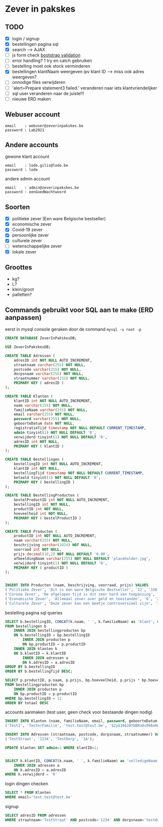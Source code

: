 # Zever in pakskes

## TODO

- [x] login / signup
- [x] bestellingen pagina sql
- [x] search --> AJAX
- [ ] js form check [bootstrap validation](https://getbootstrap.com/docs/5.0/forms/validation/)
- [ ] error handling? 1 try en catch gebruiken
- [ ] bestelling moet ook stock verminderen
- [x] bestellingen klantNaam weergeven ipv klant ID --> miss ook adres weergeven?
- [ ] onnodige files verwijderen
- [ ] 'alert=Prepare statement3 failed.' veranderen naar iets klantvriendelijker
- [ ] sql user veranderen naar de juiste!!!
- [ ] nieuwe ERD maken

## Webuser account

```
email    : webuser@zeverinpakskes.be
password : Lab2021
```

## Andere accounts

gewone klant account
```
email    : lode.gilis@lode.be
password : lode
```

andere admin account
```
email    : admin@zeverinpakskes.be
password : eenGoedWachtwoord
```

## Soorten

- [x] politieke zever (Een ware Belgische bestseller)
- [x] economische zever
- [x] Covid-19 zever
- [x] persoonlijke zever
- [x] culturele zever
- [ ] wetenschappelijke zever
- [x] lokale zever

## Groottes

- kg?
- L?
- klein/groot
- palletten?


## Commands gebruikt voor SQL aan te make (ERD aanpassen)

eerst in mysql console geraken door de command `mysql -u root -p`

```sql
CREATE DATABASE ZeverInPakskesDB;

USE ZeverInPakskesDB;

CREATE TABLE Adressen (
    adresID int NOT NULL AUTO_INCREMENT,
    straatnaam varchar(255) NOT NULL,
    postcode varchar(255) NOT NULL,
    dorpsnaam varchar(255) NOT NULL,
    straatnummer varchar(255) NOT NULL,
    PRIMARY KEY ( adresID )
);

CREATE TABLE Klanten (
    klantID int NOT NULL AUTO_INCREMENT,
    naam varchar(255) NOT NULL,
    familieNaam varchar(255) NOT NULL,
    email varchar(255) NOT NULL,
    password varchar(255) NOT NULL,
    geboorteDatum date NOT NULL,
    registratieTijd timestamp NOT NULL DEFAULT CURRENT_TIMESTAMP,
    admin tinyint(1) NOT NULL DEFAULT '0',
    verwijderd tinyint(1) NOT NULL DEFAULT '0',
    adresID int NOT NULL,
    PRIMARY KEY ( klantID )
);

CREATE TABLE Bestellingen (
    bestellingID int NOT NULL AUTO_INCREMENT,
    klantID int NOT NULL,
    bestellingTijd timestamp NOT NULL DEFAULT CURRENT_TIMESTAMP,
    betaald tinyint(1) NOT NULL DEFAULT '0',
    PRIMARY KEY ( bestellingID )
);

CREATE TABLE BestellingProducten (
    bestelProductID int NOT NULL AUTO_INCREMENT,
    bestellingID int NOT NULL,
    productID int NOT NULL,
    hoeveelheid int NOT NULL,
    PRIMARY KEY ( bestelProductID )
);

CREATE TABLE Producten (
    productID int NOT NULL AUTO_INCREMENT,
    naam varchar(255) NOT NULL,
    beschrijving varchar(1024) NOT NULL,
    voorraad int NOT NULL,
    prijs decimal(10,2) NOT NULL DEFAULT '0.00',
    afbeeldingNaam varchar(255) NOT NULL DEFAULT 'placeholder.jpg',
    verwijderd tinyint(1) NOT NULL DEFAULT '0',
    PRIMARY KEY ( productID )
);


INSERT INTO Producten (naam, beschrijving, voorraad, prijs) VALUES
('Politieke Zever', 'Dit is een ware Belgische Bestseller', '12', '330.30'),
('Corona Zever', 'De afgelopen tijd is dit zeer hard van toepassing', '16', '199.99'),
('Economische Zever', 'Allemaal zever over geld en toestanden', '6', '250'),
('Culturele Zever', 'Deze zever kan een beetje controversieel zijn', '11', '100');
```

bestelling pagina sql queries

```sql
SELECT b.bestellingID, CONCAT(k.naam, ' ', k.familieNaam) as 'klant', CONCAT(a.straatnaam, ' ', a.straatnummer, ', ', a.postcode, ' ', a.dorpsnaam) as 'bezorgadres', b.bestellingTijd, sum(p.prijs * bp.hoeveelheid) as 'totaal', b.betaald
FROM bestellingen b
    INNER JOIN bestellingproducten bp
    ON b.bestellingID = bp.bestellingID
        INNER JOIN producten p
        ON bp.productID = p.productID
    INNER JOIN klanten k
    ON b.klantID = k.klantID
        INNER JOIN adressen a
        ON k.adresID = a.adresID
GROUP BY b.bestellingID
ORDER BY b.bestellingTijd DESC;

SELECT p.productID, p.naam, p.prijs, bp.hoeveelheid, p.prijs * bp.hoeveelheid as 'totaal'
FROM bestellingproducten bp
    INNER JOIN producten p
    ON bp.productID = p.productID
WHERE bp.bestellingID = 11
ORDER BY totaal DESC
```

accounts aanmaken (test user, geen check voor bestaande dingen nodig)

```sql
INSERT INTO Klanten (naam, familieNaam, email, password, geboorteDatum, admin, adresID) VALUES
('Test1', 'TesterFamilie', 'test.test@test.be', '$2y$10$2AYbBRu8vO9AoAWJELcNQuAEoP/INrK20ZEEiztXmNkuA7vK1pBw2', '2002-07-12', '1', '1');

INSERT INTO Adressen (straatnaam, postcode, dorpsnaam, straatnummer) VALUES
('TestStraat', '1234', 'TestDorp', '1A');

UPDATE klanten SET admin=1 WHERE klantID=1;


SELECT k.klantID, CONCAT(k.naam, ' ', k.familieNaam) as 'volledigeNaam', k.email, CONCAT(a.straatnaam, ' ', a.straatnummer, ', ', a.postcode, ' ', a.dorpsnaam) as 'adres', k.geboorteDatum, k.registratieTijd, k.admin FROM klanten k
    INNER JOIN adressen a
    ON k.adresID = a.adresID
WHERE k.verwijderd = '0'
```

login dingen checken

```sql
SELECT * FROM Klanten
WHERE email='test.test@test.be'
```

signup
```sql
SELECT adresID FROM adressen
WHERE straatnaam='TestStraat' AND postcode='1234' AND dorpsnaam='testdorp' AND straatnummer='1A';
```